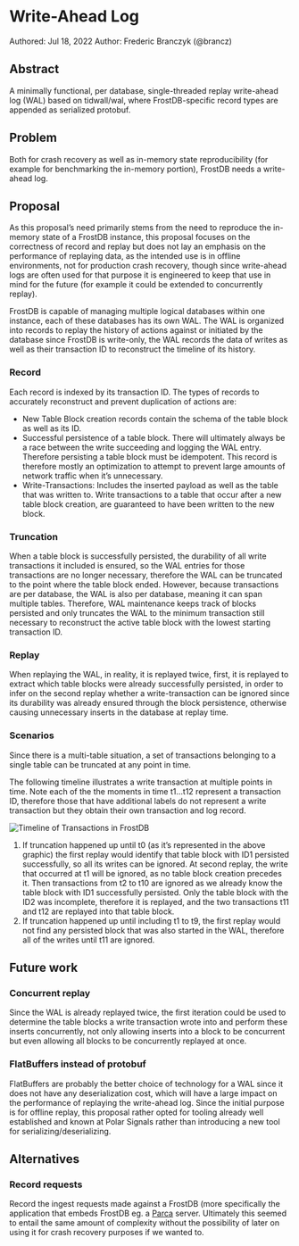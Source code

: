 # Write-Ahead Log

Authored: Jul 18, 2022
Author: Frederic Branczyk (@brancz)

## Abstract

A minimally functional, per database, single-threaded replay write-ahead log (WAL) based on tidwall/wal, where FrostDB-specific record types are appended as serialized protobuf.

## Problem

Both for crash recovery as well as in-memory state reproducibility (for example for benchmarking the in-memory portion), FrostDB needs a write-ahead log.

## Proposal

As this proposal’s need primarily stems from the need to reproduce the in-memory state of a FrostDB instance, this proposal focuses on the correctness of record and replay but does not lay an emphasis on the performance of replaying data, as the intended use is in offline environments, not for production crash recovery, though since write-ahead logs are often used for that purpose it is engineered to keep that use in mind for the future (for example it could be extended to concurrently replay).

FrostDB is capable of managing multiple logical databases within one instance, each of these databases has its own WAL. The WAL is organized into records to replay the history of actions against or initiated by the database since FrostDB is write-only, the WAL records the data of writes as well as their transaction ID to reconstruct the timeline of its history.

### Record

Each record is indexed by its transaction ID. The types of records to accurately reconstruct and prevent duplication of actions are:

* New Table Block creation records contain the schema of the table block as well as its ID.
* Successful persistence of a table block. There will ultimately always be a race between the write succeeding and logging the WAL entry. Therefore persisting a table block must be idempotent. This record is therefore mostly an optimization to attempt to prevent large amounts of network traffic when it’s unnecessary.
* Write-Transactions: Includes the inserted payload as well as the table that was written to. Write transactions to a table that occur after a new table block creation, are guaranteed to have been written to the new block.

### Truncation

When a table block is successfully persisted, the durability of all write transactions it included is ensured, so the WAL entries for those transactions are no longer necessary, therefore the WAL can be truncated to the point where the table block ended. However, because transactions are per database, the WAL is also per database, meaning it can span multiple tables. Therefore, WAL maintenance keeps track of blocks persisted and only truncates the WAL to the minimum transaction still necessary to reconstruct the active table block with the lowest starting transaction ID.

### Replay

When replaying the WAL, in reality, it is replayed twice, first, it is replayed to extract which table blocks were already successfully persisted, in order to infer on the second replay whether a write-transaction can be ignored since its durability was already ensured through the block persistence, otherwise causing unnecessary inserts in the database at replay time.

### Scenarios
Since there is a multi-table situation, a set of transactions belonging to a single table can be truncated at any point in time.

The following timeline illustrates a write transaction at multiple points in time. Note each of the the moments in time t1…t12 represent a transaction ID, therefore those that have additional labels do not represent a write transaction but they obtain their own transaction and log record. 

![Timeline of Transactions in FrostDB](https://docs.google.com/drawings/d/1Y5QbjeuKWUebJP9L9AvvAVWhC-GVNUYCXVKxueCzYV8/export/svg)

1) If truncation happened up until t0 (as it’s represented in the above graphic) the first replay would identify that table block with ID1 persisted successfully, so all its writes can be ignored. At second replay, the write that occurred at t1 will be ignored, as no table block creation precedes it. Then transactions from t2 to t10 are ignored as we already know the table block with ID1 successfully persisted. Only the table block with the ID2 was incomplete, therefore it is replayed, and the two transactions t11 and t12 are replayed into that table block.
2) If truncation happened up until including t1 to t9, the first replay would not find any persisted block that was also started in the WAL, therefore all of the writes until t11 are ignored.

## Future work

### Concurrent replay

Since the WAL is already replayed twice, the first iteration could be used to determine the table blocks a write transaction wrote into and perform these inserts concurrently, not only allowing inserts into a block to be concurrent but even allowing all blocks to be concurrently replayed at once.

### FlatBuffers instead of protobuf

FlatBuffers are probably the better choice of technology for a WAL since it does not have any deserialization cost, which will have a large impact on the performance of replaying the write-ahead log. Since the initial purpose is for offline replay, this proposal rather opted for tooling already well established and known at Polar Signals rather than introducing a new tool for serializing/deserializing.

## Alternatives

### Record requests

Record the ingest requests made against a FrostDB (more specifically the application that embeds FrostDB eg. a [Parca](https://github.com/parca-dev/parca) server. Ultimately this seemed to entail the same amount of complexity without the possibility of later on using it for crash recovery purposes if we wanted to.

